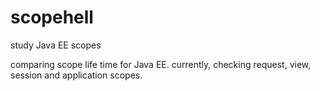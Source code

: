# scopehell
study Java EE scopes

comparing scope life time for Java EE.
currently, checking request, view, session and application scopes.
